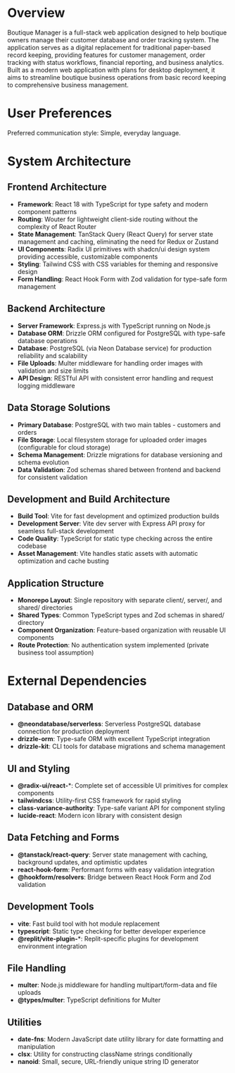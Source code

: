 # Overview

Boutique Manager is a full-stack web application designed to help boutique owners manage their customer database and order tracking system. The application serves as a digital replacement for traditional paper-based record keeping, providing features for customer management, order tracking with status workflows, financial reporting, and business analytics. Built as a modern web application with plans for desktop deployment, it aims to streamline boutique business operations from basic record keeping to comprehensive business management.

# User Preferences

Preferred communication style: Simple, everyday language.

# System Architecture

## Frontend Architecture
- **Framework**: React 18 with TypeScript for type safety and modern component patterns
- **Routing**: Wouter for lightweight client-side routing without the complexity of React Router
- **State Management**: TanStack Query (React Query) for server state management and caching, eliminating the need for Redux or Zustand
- **UI Components**: Radix UI primitives with shadcn/ui design system providing accessible, customizable components
- **Styling**: Tailwind CSS with CSS variables for theming and responsive design
- **Form Handling**: React Hook Form with Zod validation for type-safe form management

## Backend Architecture
- **Server Framework**: Express.js with TypeScript running on Node.js
- **Database ORM**: Drizzle ORM configured for PostgreSQL with type-safe database operations
- **Database**: PostgreSQL (via Neon Database service) for production reliability and scalability
- **File Uploads**: Multer middleware for handling order images with validation and size limits
- **API Design**: RESTful API with consistent error handling and request logging middleware

## Data Storage Solutions
- **Primary Database**: PostgreSQL with two main tables - customers and orders
- **File Storage**: Local filesystem storage for uploaded order images (configurable for cloud storage)
- **Schema Management**: Drizzle migrations for database versioning and schema evolution
- **Data Validation**: Zod schemas shared between frontend and backend for consistent validation

## Development and Build Architecture
- **Build Tool**: Vite for fast development and optimized production builds
- **Development Server**: Vite dev server with Express API proxy for seamless full-stack development
- **Code Quality**: TypeScript for static type checking across the entire codebase
- **Asset Management**: Vite handles static assets with automatic optimization and cache busting

## Application Structure
- **Monorepo Layout**: Single repository with separate client/, server/, and shared/ directories
- **Shared Types**: Common TypeScript types and Zod schemas in shared/ directory
- **Component Organization**: Feature-based organization with reusable UI components
- **Route Protection**: No authentication system implemented (private business tool assumption)

# External Dependencies

## Database and ORM
- **@neondatabase/serverless**: Serverless PostgreSQL database connection for production deployment
- **drizzle-orm**: Type-safe ORM with excellent TypeScript integration
- **drizzle-kit**: CLI tools for database migrations and schema management

## UI and Styling
- **@radix-ui/react-***: Complete set of accessible UI primitives for complex components
- **tailwindcss**: Utility-first CSS framework for rapid styling
- **class-variance-authority**: Type-safe variant API for component styling
- **lucide-react**: Modern icon library with consistent design

## Data Fetching and Forms
- **@tanstack/react-query**: Server state management with caching, background updates, and optimistic updates
- **react-hook-form**: Performant forms with easy validation integration
- **@hookform/resolvers**: Bridge between React Hook Form and Zod validation

## Development Tools
- **vite**: Fast build tool with hot module replacement
- **typescript**: Static type checking for better developer experience
- **@replit/vite-plugin-***: Replit-specific plugins for development environment integration

## File Handling
- **multer**: Node.js middleware for handling multipart/form-data and file uploads
- **@types/multer**: TypeScript definitions for Multer

## Utilities
- **date-fns**: Modern JavaScript date utility library for date formatting and manipulation
- **clsx**: Utility for constructing className strings conditionally
- **nanoid**: Small, secure, URL-friendly unique string ID generator